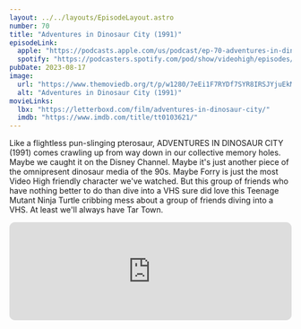 ```yaml
---
layout: ../../layouts/EpisodeLayout.astro
number: 70
title: "Adventures in Dinosaur City (1991)"
episodeLink:
  apple: "https://podcasts.apple.com/us/podcast/ep-70-adventures-in-dinosaur-city-1991/id1516093740?i=1000624760706&itsct=podcast_box&itscg=30200&ls=1"
  spotify: "https://podcasters.spotify.com/pod/show/videohigh/episodes/Ep-70---Adventures-in-Dinosaur-City-1991-e286una"
pubDate: 2023-08-17
image:
  url: "https://www.themoviedb.org/t/p/w1280/7eEi1F7RYDf7SYR8IRSJYjuEkMw.jpg"
  alt: "Adventures in Dinosaur City (1991)"
movieLinks:
  lbx: "https://letterboxd.com/film/adventures-in-dinosaur-city/"
  imdb: "https://www.imdb.com/title/tt0103621/"
---
```


<p>Like a flightless pun-slinging pterosaur, ADVENTURES IN DINOSAUR CITY (1991) comes crawling up from way down in our collective memory holes. Maybe we caught it on the Disney Channel. Maybe it's just another piece of the omnipresent dinosaur media of the 90s. Maybe Forry is just the most Video High friendly character we've watched. But this group of friends who have nothing better to do than dive into a VHS sure did love this Teenage Mutant Ninja Turtle cribbing mess about a group of friends diving into a VHS. At least we'll always have Tar Town.</p>

<div class="my-4"><iframe id="embedPlayer" src="https://embed.podcasts.apple.com/us/podcast/ep-70-adventures-in-dinosaur-city-1991/id1516093740?i=1000624760706&amp;itsct=podcast_box_player&amp;itscg=30200&amp;ls=1&amp;theme=auto" height="175px" frameborder="0" sandbox="allow-forms allow-popups allow-same-origin allow-scripts allow-top-navigation-by-user-activation" allow="autoplay *; encrypted-media *; clipboard-write" style="width: 100%; max-width: 660px; overflow: hidden; border-radius: 10px; transform: translateZ(0px); animation: 2s ease 0s 6 normal none running loading-indicator; background-color: rgb(228, 228, 228);"></iframe></div>
